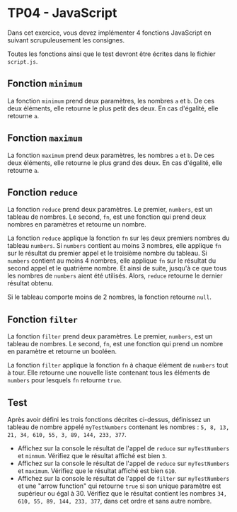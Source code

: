 # TP04 - JavaScript

Dans cet exercice, vous devez implémenter 4 fonctions JavaScript en suivant scrupuleusement les consignes.

Toutes les fonctions ainsi que le test devront être écrites dans le fichier `script.js`.

## Fonction `minimum`

La fonction `minimum` prend deux paramètres, les nombres `a` et `b`.
De ces deux éléments, elle retourne le plus petit des deux.
En cas d'égalité, elle retourne `a`.

## Fonction `maximum`

La fonction `maximum` prend deux paramètres, les nombres `a` et `b`.
De ces deux éléments, elle retourne le plus grand des deux.
En cas d'égalité, elle retourne `a`.

## Fonction `reduce`

La fonction `reduce` prend deux paramètres.
Le premier, `numbers`, est un tableau de nombres.
Le second, `fn`, est une fonction qui prend deux nombres en paramètres et retourne un nombre.

La fonction `reduce` applique la fonction `fn` sur les deux premiers nombres du tableau `numbers`.
Si `numbers` contient au moins 3 nombres, elle applique `fn` sur le résultat du premier appel et le troisième nombre du tableau.
Si `numbers` contient au moins 4 nombres, elle applique `fn` sur le résultat du second appel et le quatrième nombre.
Et ainsi de suite, jusqu'à ce que tous les nombres de `numbers` aient été utilisés.
Alors, `reduce` retourne le dernier résultat obtenu.

Si le tableau comporte moins de 2 nombres, la fonction retourne `null`.

## Fonction `filter`

La fonction `filter` prend deux paramètres.
Le premier, `numbers`, est un tableau de nombres.
Le second, `fn`, est une fonction qui prend un nombre en paramètre et retourne un booléen.

La fonction `filter` applique la fonction `fn` à chaque élément de `numbers` tout à tour.
Elle retourne une nouvelle liste contenant tous les éléments de `numbers` pour lesquels `fn` retourne `true`.

## Test

Après avoir défini les trois fonctions décrites ci-dessus, définissez un tableau de nombre appelé `myTestNumbers` contenant les nombres : `5, 8, 13, 21, 34, 610, 55, 3, 89, 144, 233, 377`.

* Affichez sur la console le résultat de l'appel de `reduce` sur `myTestNumbers` et `minmum`.
  Vérifiez que le résultat affiché est bien `3`.
* Affichez sur la console le résultat de l'appel de `reduce` sur `myTestNumbers` et `maximum`.
  Vérifiez que le résultat affiché est bien `610`.
* Affichez sur la console le résultat de l'appel de `filter` sur `myTestNumbers` et une "arrow function" qui retourne `true` si son unique paramètre est supérieur ou égal à 30.
  Vérifiez que le résultat contient les nombres `34, 610, 55, 89, 144, 233, 377`, dans cet ordre et sans autre nombre.
